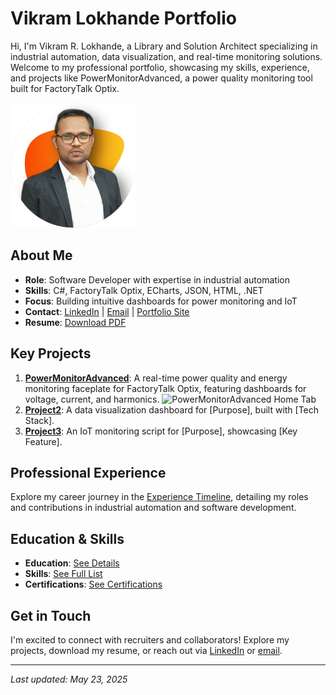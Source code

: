 # Vikram Lokhande Portfolio
Hi, I'm Vikram R. Lokhande, a Library and Solution Architect specializing in industrial automation, data visualization, and real-time monitoring solutions. Welcome to my professional portfolio, showcasing my skills, experience, and projects like PowerMonitorAdvanced, a power quality monitoring tool built for FactoryTalk Optix.

<img src="assets/profile-pic.png" alt="Profile Picture" width="200" />

## About Me
- **Role**: Software Developer with expertise in industrial automation
- **Skills**: C#, FactoryTalk Optix, ECharts, JSON, HTML, .NET
- **Focus**: Building intuitive dashboards for power monitoring and IoT
- **Contact**: [LinkedIn](https://linkedin.com/in/yourprofile) | [Email](mailto:youremail@example.com) | [Portfolio Site](https://yourname.com)
- **Resume**: [Download PDF](assets/resume.pdf)

## Key Projects
1. **[PowerMonitorAdvanced](projects/PowerMonitorAdvanced/README.md)**: A real-time power quality and energy monitoring faceplate for FactoryTalk Optix, featuring dashboards for voltage, current, and harmonics.
   ![PowerMonitorAdvanced Home Tab](assets/powermonitor-home.gif)
2. **[Project2](projects/Project2/README.md)**: A data visualization dashboard for [Purpose], built with [Tech Stack].
3. **[Project3](projects/Project3/README.md)**: An IoT monitoring script for [Purpose], showcasing [Key Feature].

## Professional Experience
Explore my career journey in the [Experience Timeline](experience/timeline.md), detailing my roles and contributions in industrial automation and software development.

## Education & Skills
- **Education**: [See Details](docs/education.md)
- **Skills**: [See Full List](docs/skills.md)
- **Certifications**: [See Certifications](docs/certifications.md)

## Get in Touch
I'm excited to connect with recruiters and collaborators! Explore my projects, download my resume, or reach out via [LinkedIn](https://linkedin.com/in/yourprofile) or [email](mailto:youremail@example.com).

---
*Last updated: May 23, 2025*

